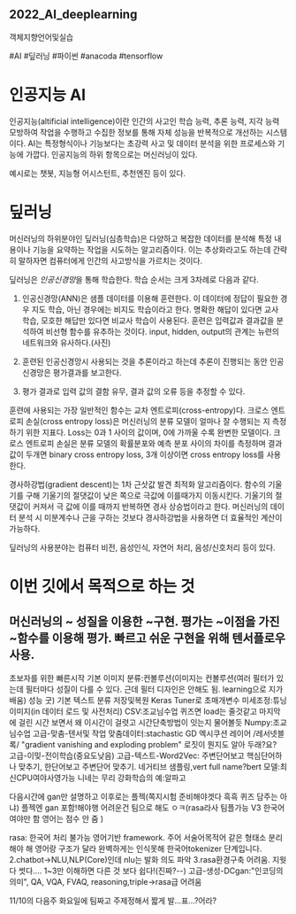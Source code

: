 ## 2022_AI_deeplearning
객체지향언어및실습

#AI #딮러닝 #파이썬 #anacoda #tensorflow

# 인공지능 AI
 인공지능(altificial intelligence)이란 인간의 사고인 학습 능력, 추론 능력, 지각 능력 모방하여 작업을 수행하고 수집한 정보를 통해 자체 성능을 반복적으로 개선하는 시스템이다. AI는 특정형식이나 기능보다는 초강력 사고 및 데이터 분석을 위한 프로세스와 기능에 가깝다. 인공지능의 하위 항목으로는 머신러닝이 있다.
 
  예시로는 챗봇, 지능형 어시스턴트, 추천엔진 등이 있다.

# 딮러닝
 머신러닝의 하위분야인 딮러닝(심층학습)은 다양하고 복잡한 데이터를 분석해 특정 내용이나 기능을 요약하는 작업을 시도하는 알고리즘이다. 이는 추상화라고도 하는데 간략히 말하자면 컴퓨터에게 인간의 사고방식을 가르치는 것이다. 
 
 딮러닝은 *인공신경망*을 통해 학습한다. 학습 순서는 크게 3차례로 다음과 같다.
 
 1. 인공신경망(ANN)은 샘플 데이터를 이용해 훈련한다. 이 데이터에 정답이 필요한 경우 지도 학습, 아닌 경우에는 비지도 학습이라고 한다. 명확한 해답이 있다면 교사 학습, 모호한 해답만 있다면 비교사 학습이 사용된다. 훈련은 입력값과 결과값을 분석하여 비선형 함수를 유추하는 것이다. input, hidden, output의 관계는 뉴련의 네트워크와 유사하다.(사진)
 
 2. 훈련된 인공신경망시 사용되는 것을 추론이라고 하는데 추론이 진행되는 동안 인공신경망은 평가결과를 보고한다. 
 
 3. 평가 결과로 입력 값의 결함 유무, 결과 값의 오류 등을 추정할 수 있다.
 
 훈련에 사용되는 가장 일반적인 함수는 교차 엔트로피(cross-entropy)다. 크로스 엔트로피 손실(cross entropy loss)은 머신러닝의 분류 모델이 얼마나 잘 수행되는 지 측정하기 위한 지표다. Loss는 0과 1 사이의 값이며, 0에 가까울 수록 완변한 모델이다. 크로스 엔트로피 손실은 분류 모델의 확률분포와 예측 분포 사이의 차이를 측정하며 결과 값이 두개면 binary cross entropy loss, 3개 이상이면 cross entropy loss를 사용한다. 
 
 경사하강법(gradient descent)는 1차 근삿값 발견 최적화 알고리즘이다. 함수의 기울기를 구해 기울기의 절댓값이 낮은 쪽으로 극값에 이를때가지 이동시킨다. 기울기의 절댓값이 커져서 극 값에 이를 때까지 반복하면 경사 상승법이라고 한다. 머신러닝의 데이터 분석 시 미분계수나 근을 구하는 것보다 경사하강법을 사용하면 더 효율적인 계산이 가능하다.
 
  딮러닝의 사용분야는 컴퓨터 비전, 음성인식, 자연어 처리, 음성/신호처리 등이 있다. 
  
  
# 이번 깃에서 목적으로 하는 것

머신러닝의 ~ 성질을 이용한 ~구현. 평가는 ~이점을 가진 ~함수를 이용해 평가. 빠르고 쉬운 구현을 위해 텐서플로우 사용. 
---
초보자를 위한 빠른시작
기본 이미지 분류:컨볼루션(이미지는 컨볼루션(여러 필터가 있는데 필터마다 성질이 다를 수 있다. 근데 필터 디자인은 안해도 됨. learning으로 지가 배움) 성능 굿)
기본 텍스트 분류
저장및복원
Keras Tuner로 초매개변수 미세조정:튜닝
이미지(in 데이터 로드 및 사전처리)
CSV:조교님수업 퀴즈면 load는 줄것같고 마지막에 걸린 시간 보면서 왜 이시간이 걸렷고 시간단축방법이 잇는지 물어볼듯
Numpy:조교님수업
고급-맞춤-텐서및 작업 
           맞춤데이터:stachastic GD 엑시쿠션 레이어 /레서넷블록/ "gradient vanishing and exploding problem"
     로짓이 뭔지도 알아 두래?요?   
고급-이밎-전이학습(중요도낮음)
고급-텍스트-Word2Vec: 주변단어보고 핵심단어하나 맞추기, 한단어보고 주변단어 맞추기. 네거티브 샘플링,vert full name?bert 모델:최신CPU여야사영가능 니네는 무리
강화학습의 예:알파고

다음시간에 gan만 설명하고 이후로는 플젝(쪽지시험 준비해야겟다 흑흑 퀴즈 담주는 아냐) 플젝엔 gan 포함!해야행 어려운건 팀으로 해도 ㅇㅋ(rasa라사 팀플가능 V3 한국어여야만 함 영어는 점수 안 줌 )

rasa: 한국어 처리 불가능 영어기반 framework. 주어 서술어목적어 같은 형태소 분리 해야 해 영어랑 구조가 달라 완벽하게는 인식못해 한국어tokenizer 단계입니다.
2.chatbot->NLU,NLP(Core)인데 nlu는 발화 의도 파악
3.rasa환경구축 어려움. 지웟다 썻다....
1~3만 이해하면 다른 것 보다 쉽다!(진짜?--)
고급-생성-DCgan:"인코딩의 의미", QA, VQA, FVAQ, reasoning,triple->rasa급 어려움

11/10의 다음주 화요일에 팀짜고 주제정해서 짧게 발...표...?어라?
